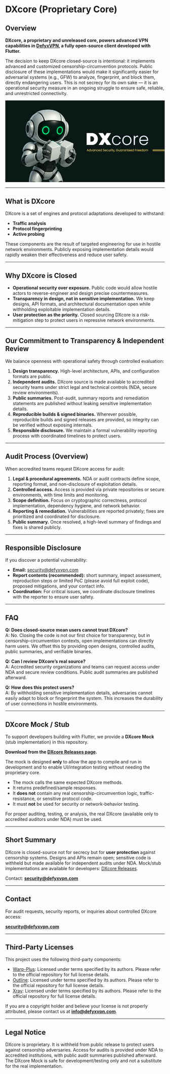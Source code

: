 # DXcore (Proprietary Core)

## Overview

**DXcore, a proprietary and unreleased core, powers advanced VPN capabilities in [DefyxVPN](https://github.com/UnboundTechCo/defyxVPN), a fully open-source client developed with Flutter.**

The decision to keep DXcore closed-source is intentional: it implements advanced and customized censorship-circumvention protocols. Public disclosure of these implementations would make it significantly easier for adversarial systems (e.g., GFW) to analyze, fingerprint, and block them, directly endangering users. This is not secrecy for its own sake — it is an operational security measure in an ongoing struggle to ensure safe, reliable, and unrestricted connectivity.

![Cover](.github/images/cover.png)

---

## What is DXcore

DXcore is a set of engines and protocol adaptations developed to withstand:

- **Traffic analysis**
- **Protocol fingerprinting**
- **Active probing**

These components are the result of targeted engineering for use in hostile network environments. Publicly exposing implementation details would rapidly weaken their effectiveness and reduce user safety.

---

## Why DXcore is Closed

- **Operational security over exposure.** Public code would allow hostile actors to reverse-engineer and design precise countermeasures.
- **Transparency in design, not in sensitive implementation.** We keep designs, API formats, and architectural documentation open while withholding exploitable implementation details.
- **User protection as the priority.** Closed sourcing DXcore is a risk-mitigation step to protect users in repressive network environments.

---

## Our Commitment to Transparency & Independent Review

We balance openness with operational safety through controlled evaluation:

1. **Design transparency.** High-level architecture, APIs, and configuration formats are public.
2. **Independent audits.** DXcore source is made available to accredited security teams under strict legal and technical controls (NDA, secure review environments).
3. **Public summaries.** Post-audit, summary reports and remediation statements are published without leaking sensitive implementation details.
4. **Reproducible builds & signed binaries.** Wherever possible, reproducible builds and signed releases are provided, so integrity can be verified without exposing internals.
5. **Responsible disclosure.** We maintain a formal vulnerability reporting process with coordinated timelines to protect users.

---

## Audit Process (Overview)

When accredited teams request DXcore access for audit:

1. **Legal & procedural agreements.** NDA or audit contracts define scope, reporting format, and non-disclosure of exploitation details.
2. **Controlled access.** Access is provided via private repositories or secure environments, with time limits and monitoring.
3. **Scope definition.** Focus on cryptographic correctness, protocol implementation, dependency hygiene, and network behavior.
4. **Reporting & remediation.** Vulnerabilities are reported privately; fixes are prioritized and coordinated for disclosure.
5. **Public summary.** Once resolved, a high-level summary of findings and fixes is shared publicly.

---

## Responsible Disclosure

If you discover a potential vulnerability:

- **Email:** security@defyxvpn.com
- **Report contents (recommended):** short summary, impact assessment, reproduction steps or limited PoC (please avoid full exploit code), proposed mitigations, and your contact info.
- **Coordination:** For critical issues, we coordinate disclosure timelines with the reporter to ensure user safety.

---

## FAQ

**Q: Does closed-source mean users cannot trust DXcore?**  
A: No. Closing the code is not our first choice for transparency, but in censorship-circumvention contexts, open implementations can directly harm users. We offset this by providing open designs, controlled audits, public summaries, and verifiable binaries.

**Q: Can I review DXcore’s real source?**  
A: Accredited security organizations and teams can request access under NDA and secure review conditions. Public audit summaries are published afterward.

**Q: How does this protect users?**  
A: By withholding sensitive implementation details, adversaries cannot easily adapt to block or fingerprint the system. This increases the durability of user connections in hostile environments.

---

## DXcore Mock / Stub

To support developers building with Flutter, we provide a **DXcore Mock** (stub implementation) in this repository.

**Download from the [DXcore Releases page](https://github.com/UnboundTechCo/DXcore/releases).**

The mock is designed **only** to allow the app to compile and run in development and to enable UI/integration testing without needing the proprietary core.

- The mock calls the same expected DXcore methods.
- It returns predefined/sample responses.
- It **does not** contain any real censorship-circumvention logic, traffic-resistance, or sensitive protocol code.
- It must **not** be used for security or network-behavior testing.

For proper auditing, testing, or analysis, the real DXcore (available only to accredited auditors under NDA) must be used.

---

## Short Summary

DXcore is closed-source not for secrecy but for **user protection** against censorship systems. Designs and APIs remain open; sensitive code is withheld but made available for independent audits under NDA. Mock/stub implementations are available for developers: [DXcore Releases](https://github.com/UnboundTechCo/DXcore/releases).

Contact: **security@defyxvpn.com**

---

## Contact

For audit requests, security reports, or inquiries about controlled DXcore access:

**security@defyxvpn.com**

---

## Third-Party Licenses

This project uses the following third-party components:

- [Warp-Plus](https://github.com/bepass-org/warp-plus): Licensed under terms specified by its authors. Please refer to the official repository for full license details.
- [Outline](https://github.com/Jigsaw-Code/outline-apps): Licensed under terms specified by its authors. Please refer to the official repository for full license details.
- [Xray](https://github.com/XTLS/Xray-core): Licensed under terms specified by its authors. Please refer to the official repository for full license details.

If you are a copyright holder and believe your license is not properly attributed, please contact us at **info@defyxvpn.com**.

---

## Legal Notice

DXcore is proprietary. It is withheld from public release to protect users against censorship adversaries. Access for audits is provided under NDA to accredited institutions, with public audit summaries published afterward. The DXcore Mock is safe for development/testing only and not a substitute for the real implementation.
